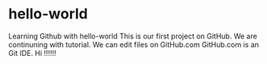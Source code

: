 # hello-world
Learning Github with hello-world
This is our first project on GitHub.
We are continuning with tutorial.
We can edit files on GitHub.com GitHub.com is an Git IDE.
Hi !!!!!!
